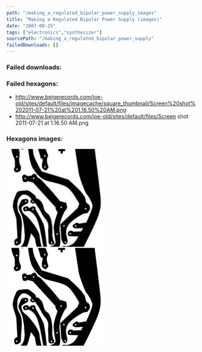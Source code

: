 ```yaml
---
path: "/making_a_regulated_bipolar_power_supply_images"
title: "Making a Regulated Bipolar Power Supply (images)"
date: "2007-08-25"
tags: ["electronics","synthesizer"]
sourcePath: "/making_a_regulated_bipolar_power_supply"
failedDownloads: []
---
```



### Failed downloads:

### Failed hexagons:
* http://www.beigerecords.com/joe-old/sites/default/files/imagecache/square_thumbnail/Screen%20shot%202011-07-21%20at%201.16.50%20AM.png
 * http://www.beigerecords.com/joe-old/sites/default/files/Screen shot 2011-07-21 at 1.16.50 AM.png

### Hexagons images:
![power_supply_layout-203x300.jpg_hexagon.jpeg](power_supply_layout-203x300.jpg_hexagon.jpeg)
 ![power_supply_layout.jpg_hexagon.jpeg](power_supply_layout.jpg_hexagon.jpeg)
